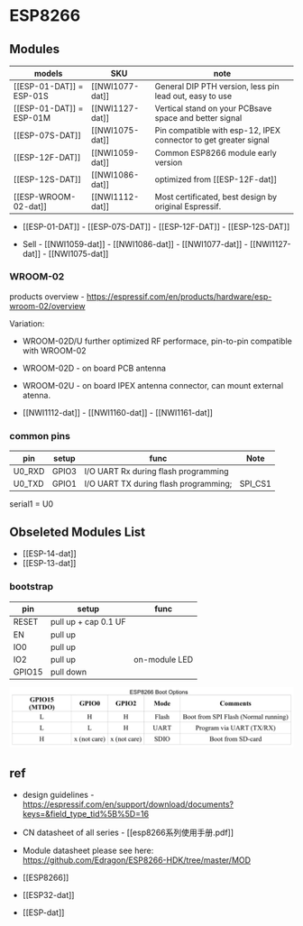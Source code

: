 
# ESP8266 

## Modules 

| models                   | SKU             | note                                                             |
| ------------------------ | --------------- | ---------------------------------------------------------------- |
| [[ESP-01-DAT]] = ESP-01S | [[NWI1077-dat]] | General DIP PTH version, less pin lead out, easy to use          |
| [[ESP-01-DAT]] = ESP-01M | [[NWI1127-dat]] | Vertical stand on your PCBsave space and better signal           |
| [[ESP-07S-DAT]]          | [[NWI1075-dat]] | Pin compatible with esp-12, IPEX connector to get greater signal |
| [[ESP-12F-DAT]]          | [[NWI1059-dat]] | Common ESP8266 module early version                              |
| [[ESP-12S-DAT]]          | [[NWI1086-dat]] | optimized from [[ESP-12F-dat]]                                   |
| [[ESP-WROOM-02-dat]]     | [[NWI1112-dat]] | Most certificated, best design by original Espressif.            |


- [[ESP-01-DAT]] - [[ESP-07S-DAT]] - [[ESP-12F-DAT]] - [[ESP-12S-DAT]]

- Sell - [[NWI1059-dat]] - [[NWI1086-dat]] - [[NWI1077-dat]] - [[NWI1127-dat]] - [[NWI1075-dat]]

### WROOM-02 

products overview - https://espressif.com/en/products/hardware/esp-wroom-02/overview

Variation:
- WROOM-02D/U further optimized RF performace, pin-to-pin compatible with WROOM-02
- WROOM-02D - on board PCB antenna
- WROOM-02U - on board IPEX antenna connector, can mount external atenna.

- [[NWI1112-dat]] - [[NWI1160-dat]] - [[NWI1161-dat]]


### common pins 


| pin    | setup | func                                  | Note    |
| ------ | ----- | ------------------------------------- | ------- |
| U0_RXD | GPIO3 | I/O UART Rx during flash programming  |         |
| U0_TXD | GPIO1 | I/O UART TX during flash programming; | SPI_CS1 |

serial1 = U0


## Obseleted Modules List 

- [[ESP-14-dat]]
- [[ESP-13-dat]]




### bootstrap

| pin    | setup                | func          |
| ------ | -------------------- | ------------- |
| RESET  | pull up + cap 0.1 UF |               |
| EN     | pull up              |               |
| IO0    | pull up              |               |
| IO2    | pull up              | on-module LED |
| GPIO15 | pull down            |               |

![](15-46-00-28-03-2023.png)




## ref 

- design guidelines - https://espressif.com/en/support/download/documents?keys=&field_type_tid%5B%5D=16

- CN datasheet of all series - [[esp8266系列使用手册.pdf]]
- Module datasheet please see here: https://github.com/Edragon/ESP8266-HDK/tree/master/MOD


- [[ESP8266]]

- [[ESP32-dat]]

- [[ESP-dat]]
